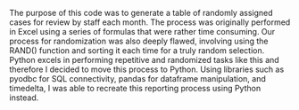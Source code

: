 The purpose of this code was to generate a table of randomly assigned cases for review by staff each month. The process was originally performed in Excel using a series of formulas that were rather time consuming. 
Our process for randomization was also deeply flawed, involving using the RAND() function and sorting it each time for a truly random selection. 
Python excels in performing repetitive and randomized tasks like this and therefore I decided to move this process to Python.
Using libraries such as pyodbc for SQL connectivity, pandas for dataframe manipulation, and timedelta, I was able to recreate this reporting process using Python instead.
